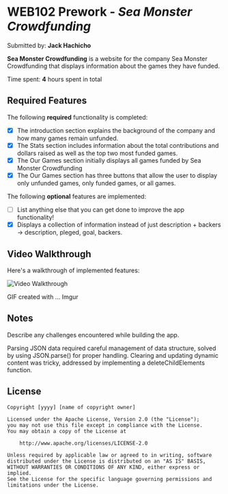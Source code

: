 # WEB102 Prework - *Sea Monster Crowdfunding*

Submitted by: **Jack Hachicho**

**Sea Monster Crowdfunding** is a website for the company Sea Monster Crowdfunding that displays information about the games they have funded.

Time spent: **4** hours spent in total

## Required Features

The following **required** functionality is completed:

* [X] The introduction section explains the background of the company and how many games remain unfunded.
* [X] The Stats section includes information about the total contributions and dollars raised as well as the top two most funded games.
* [X] The Our Games section initially displays all games funded by Sea Monster Crowdfunding
* [X] The Our Games section has three buttons that allow the user to display only unfunded games, only funded games, or all games.

The following **optional** features are implemented:

* [ ] List anything else that you can get done to improve the app functionality!
* [X] Displays a collection of information instead of just description + backers -> description, pleged, goal, backers.

## Video Walkthrough

Here's a walkthrough of implemented features:

<img src='[https://imgur.com/a/codepath-web-102-jack-h-VAgp8IT](https://imgur.com/a/codepath-web-102-jack-h-VAgp8IT)' title='Jack Hachicho Video Walkthrough' width='' alt='Video Walkthrough' />

<!-- Replace this with whatever GIF tool you used! -->
GIF created with ...  Imgur
<!-- Recommended tools:
[Kap](https://getkap.co/) for macOS
[ScreenToGif](https://www.screentogif.com/) for Windows
[peek](https://github.com/phw/peek) for Linux. -->

## Notes

Describe any challenges encountered while building the app.

Parsing JSON data required careful management of data structure, solved by using JSON.parse() for proper handling.
Clearing and updating dynamic content was tricky, addressed by implementing a deleteChildElements function.

## License

    Copyright [yyyy] [name of copyright owner]

    Licensed under the Apache License, Version 2.0 (the "License");
    you may not use this file except in compliance with the License.
    You may obtain a copy of the License at

        http://www.apache.org/licenses/LICENSE-2.0

    Unless required by applicable law or agreed to in writing, software
    distributed under the License is distributed on an "AS IS" BASIS,
    WITHOUT WARRANTIES OR CONDITIONS OF ANY KIND, either express or implied.
    See the License for the specific language governing permissions and
    limitations under the License.
